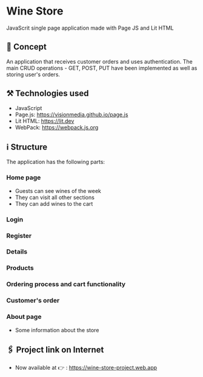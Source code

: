 # Wine Store
JavaScrit single page application made with Page JS and Lit HTML
## :speech_balloon: Concept
An application that receives customer orders and uses authentication. The main CRUD operations - GET, POST, PUT have been implemented as well as storing user's orders.
## :hammer_and_pick: Technologies used 
* JavaScript
* Page.js: https://visionmedia.github.io/page.js
* Lit HTML: https://lit.dev
* WebPack: https://webpack.js.org
## :information_source: Structure
The application has the following parts:
### Home page
* Guests can see wines of the week 
* They can visit all other sections
* They can add wines to the cart
### Login 
### Register 
### Details
### Products 
### Ordering process and cart functionality
### Customer's order
### About page
* Some information about the store
## :paperclips: Project link on Internet
* Now available at :point_right: : https://wine-store-project.web.app